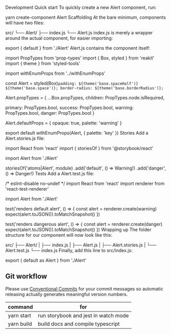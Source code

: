 Development
Quick start
To quickly create a new Alert component, run:

yarn create-component Alert
Scaffolding
At the bare minimum, components will have two files:

src/
└── Alert/
    ├── index.js
    └── Alert.js
index.js is merely a wrapper around the actual component, for easier importing:

export { default } from './Alert'
Alert.js contains the component itself:

import PropTypes from 'prop-types'
import { Box, styled } from 'reakit'
import { theme } from 'styled-tools'

import withEnumProps from '../withEnumProps'

const Alert = styled(Box)`
  padding: ${theme('base.spaceHalf')} ${theme('base.space')};
  border-radius: ${theme('base.borderRadius')};
`

Alert.propTypes = {
  ...Box.propTypes,
  children: PropTypes.node.isRequired,

  primary: PropTypes.bool,
  success: PropTypes.bool,
  warning: PropTypes.bool,
  danger: PropTypes.bool
}

Alert.defaultProps = {
  opaque: true,
  palette: 'warning'
}

export default withEnumProps(Alert, { palette: 'key' })
Stories
Add a Alert.stories.js file:

import React from 'react'
import { storiesOf } from '@storybook/react'

import Alert from './Alert'

storiesOf('atoms|Alert', module)
  .add('default', () => <Alert>Warning!</Alert>)
  .add('danger', () => <Alert danger>Danger!</Alert>)
Tests
Add a Alert.test.js file:

/* eslint-disable no-undef */
import React from 'react'
import renderer from 'react-test-renderer'

import Alert from './Alert'

test('renders default alert', () => {
  const alert = renderer.create(<Alert>warning</Alert>)
  expect(alert.toJSON()).toMatchSnapshot()
})

test('renders dangerous alert', () => {
  const alert = renderer.create(<Alert danger>danger</Alert>)
  expect(alert.toJSON()).toMatchSnapshot()
})
Wrapping up
The folder structure for our component will now look like this:

src/
├── Alert/
|   ├── index.js
|   ├── Alert.js
|   ├── Alert.stories.js
|   └── Alert.test.js
└── index.js
Finally, add this line to src/index.js:

export { default as Alert } from './Alert'

Git workflow
------------

Please use [Conventional Commits](https://www.conventionalcommits.org/en/v1.0.0-beta.3/) for your commit messages so automatic releasing actually generates meaningful version numbers.

| command | for |
|---------|------|
| yarn start | run storybook and jest in watch mode
| yarn build | build docs and compile typescript

